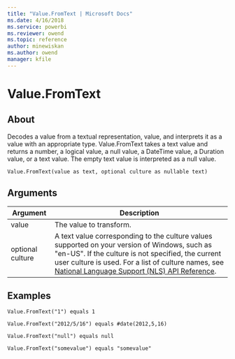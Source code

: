 ```yaml
---
title: "Value.FromText | Microsoft Docs"
ms.date: 4/16/2018
ms.service: powerbi
ms.reviewer: owend
ms.topic: reference
author: minewiskan
ms.author: owend
manager: kfile
---
```

# Value.FromText

  
## About  
Decodes a value from a textual representation, value, and interprets it as a value with an appropriate type. Value.FromText takes a text value and returns a number, a logical value, a null value, a DateTime value, a Duration value, or a text value. The empty text value is interpreted as a null value.  
  
```  
Value.FromText(value as text, optional culture as nullable text)  
```  
  
## Arguments  
  
|Argument|Description|  
|------------|---------------|  
|value|The value to transform.|  
|optional culture|A text value corresponding to the culture values supported on your version of Windows, such as "en-US". If the culture is not specified, the current user culture is used. For a list of culture names, see [National Language Support (NLS) API Reference](http://msdn.microsoft.com/en-us/goglobal/bb896001.aspx).|  
  
## Examples  
  
```  
Value.FromText("1") equals 1  
```  
  
```  
Value.FromText("2012/5/16") equals #date(2012,5,16)  
```  
  
```  
Value.FromText("null") equals null  
```  
  
```  
Value.FromText("somevalue") equals "somevalue"  
```  
